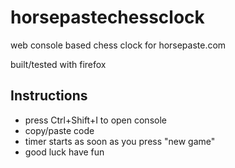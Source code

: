 # horsepastechessclock
web console based chess clock for horsepaste.com

built/tested with firefox

## Instructions
- press Ctrl+Shift+I to open console
- copy/paste code
- timer starts as soon as you press "new game"
- good luck have fun

